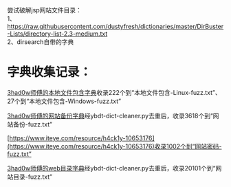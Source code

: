 尝试破解jsp网站文件目录：  
1、https://raw.githubusercontent.com/dustyfresh/dictionaries/master/DirBuster-Lists/directory-list-2.3-medium.txt  
2、dirsearch自带的字典

# 字典收集记录：

[3had0w师傅的本地文件包含字典](https://github.com/3had0w/Fuzzing-Dicts/blob/master/LFI-Interesting-Files%EF%BC%88249%EF%BC%89.txt)收录222个到“本地文件包含-Linux-fuzz.txt”、27个到“本地文件包含-Windows-fuzz.txt”

[3had0w师傅的网站备份字典](https://github.com/3had0w/Fuzzing-Dicts/blob/master/%E5%85%B6%E5%AE%83%E4%B8%8D%E5%B8%B8%E7%94%A8%E5%A4%87%E4%BB%BD%E6%96%87%E4%BB%B6%E5%AD%97%E5%85%B8%EF%BC%88678%EF%BC%89.txt)经ybdt-dict-cleaner.py去重后，收录3618个到“网站备份-fuzz.txt”

[https://www.iteye.com/resource/h4ck1y-10653176](https://www.iteye.com/resource/h4ck1y-10653176)收录1002个到“网站密码-fuzz.txt”

[3had0w师傅的web目录字典](https://github.com/3had0w/Fuzzing-Dicts/blob/master/%E9%AB%98%E6%95%88%E7%BD%91%E7%AB%99%E5%90%8E%E5%8F%B0%E7%9B%AE%E5%BD%95%E5%AD%97%E5%85%B8%EF%BC%8820101%EF%BC%89.txt)经ybdt-dict-cleaner.py去重后，收录20101个到“网站目录-fuzz.txt”
